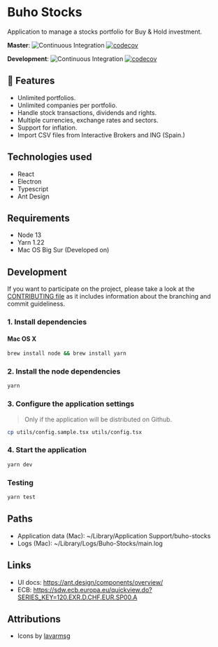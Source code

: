 # Buho Stocks

Application to manage a stocks portfolio for Buy & Hold investment.

**Master**: ![Continuous Integration](https://github.com/bocabitlabs/buho-stocks/workflows/Continuous%20Integration/badge.svg) [![codecov](https://codecov.io/gh/bocabitlabs/buho-stocks/branch/master/graph/badge.svg)](https://codecov.io/gh/bocabitlabs/buho-stocks)

**Development**: ![Continuous Integration](https://github.com/bocabitlabs/buho-stocks/workflows/Continuous%20Integration/badge.svg?branch=development) [![codecov](https://codecov.io/gh/bocabitlabs/buho-stocks/branch/development/graph/badge.svg)](https://codecov.io/gh/bocabitlabs/buho-stocks)

## 🎁 Features

- Unlimited portfolios.
- Unlimited companies per portfolio.
- Handle stock transactions, dividends and rights.
- Multiple currencies, exchange rates and sectors.
- Support for inflation.
- Import CSV files from Interactive Brokers and ING (Spain.)

## Technologies used

- React
- Electron
- Typescript
- Ant Design

## Requirements

- Node 13
- Yarn 1.22
- Mac OS Big Sur (Developed on)

## Development

If you want to participate on the project, please take a look at
the [CONTRIBUTING file](/docs/CONTRIBUTING.md) as it includes information about the branching and commit guideliness.

### 1. Install dependencies

#### Mac OS X

```bash
brew install node && brew install yarn
```

### 2. Install the node dependencies

```bash
yarn
```

### 3. Configure the application settings

> Only if the application will be distributed on Github.

```bash
cp utils/config.sample.tsx utils/config.tsx
```

### 4. Start the application

```bash
yarn dev
```

### Testing

```bash
yarn test
```

## Paths

- Application data (Mac): ~/Library/Application Support/buho-stocks
- Logs (Mac): ~/Library/Logs/Buho-Stocks/main.log

## Links

- UI docs: https://ant.design/components/overview/
- ECB: https://sdw.ecb.europa.eu/quickview.do?SERIES_KEY=120.EXR.D.CHF.EUR.SP00.A

## Attributions

- Icons by [lavarmsg](https://www.vecteezy.com/members/lavarmsg)

